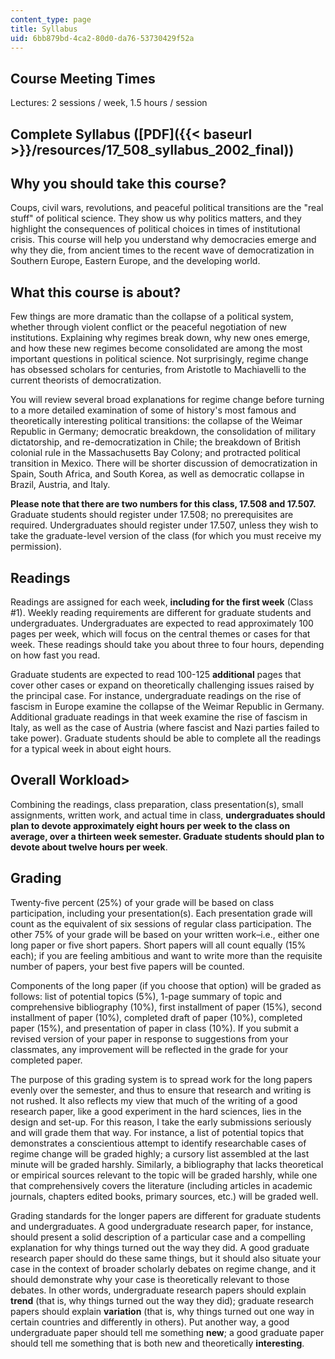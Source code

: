 ```yaml
---
content_type: page
title: Syllabus
uid: 6bb879bd-4ca2-80d0-da76-53730429f52a
---
```


Course Meeting Times
--------------------

Lectures: 2 sessions / week, 1.5 hours / session

Complete Syllabus ([PDF]({{< baseurl >}}/resources/17_508_syllabus_2002_final))
-------------------------------------------------------------------------------

Why you should take this course?
--------------------------------

Coups, civil wars, revolutions, and peaceful political transitions are the "real stuff" of political science. They show us why politics matters, and they highlight the consequences of political choices in times of institutional crisis. This course will help you understand why democracies emerge and why they die, from ancient times to the recent wave of democratization in Southern Europe, Eastern Europe, and the developing world.

What this course is about?
--------------------------

Few things are more dramatic than the collapse of a political system, whether through violent conflict or the peaceful negotiation of new institutions. Explaining why regimes break down, why new ones emerge, and how these new regimes become consolidated are among the most important questions in political science. Not surprisingly, regime change has obsessed scholars for centuries, from Aristotle to Machiavelli to the current theorists of democratization.

You will review several broad explanations for regime change before turning to a more detailed examination of some of history's most famous and theoretically interesting political transitions: the collapse of the Weimar Republic in Germany; democratic breakdown, the consolidation of military dictatorship, and re-democratization in Chile; the breakdown of British colonial rule in the Massachusetts Bay Colony; and protracted political transition in Mexico. There will be shorter discussion of democratization in Spain, South Africa, and South Korea, as well as democratic collapse in Brazil, Austria, and Italy.

**Please note that there are two numbers for this class, 17.508 and 17.507.** Graduate students should register under 17.508; no prerequisites are required. Undergraduates should register under 17.507, unless they wish to take the graduate-level version of the class (for which you must receive my permission).

Readings
--------

Readings are assigned for each week, **including for the first week** (Class #1). Weekly reading requirements are different for graduate students and undergraduates. Undergraduates are expected to read approximately 100 pages per week, which will focus on the central themes or cases for that week. These readings should take you about three to four hours, depending on how fast you read.

Graduate students are expected to read 100-125 **additional** pages that cover other cases or expand on theoretically challenging issues raised by the principal case. For instance, undergraduate readings on the rise of fascism in Europe examine the collapse of the Weimar Republic in Germany. Additional graduate readings in that week examine the rise of fascism in Italy, as well as the case of Austria (where fascist and Nazi parties failed to take power). Graduate students should be able to complete all the readings for a typical week in about eight hours.

Overall Workload>
-----------------

Combining the readings, class preparation, class presentation(s), small assignments, written work, and actual time in class, **undergraduates should plan to devote approximately eight hours per week to the class on average, over a thirteen week semester. Graduate students should plan to devote about twelve hours per week**.

Grading
-------

Twenty-five percent (25%) of your grade will be based on class participation, including your presentation(s). Each presentation grade will count as the equivalent of six sessions of regular class participation. The other 75% of your grade will be based on your written work–i.e., either one long paper or five short papers. Short papers will all count equally (15% each); if you are feeling ambitious and want to write more than the requisite number of papers, your best five papers will be counted.

Components of the long paper (if you choose that option) will be graded as follows: list of potential topics (5%), 1-page summary of topic and comprehensive bibliography (10%), first installment of paper (15%), second installment of paper (10%), completed draft of paper (10%), completed paper (15%), and presentation of paper in class (10%). If you submit a revised version of your paper in response to suggestions from your classmates, any improvement will be reflected in the grade for your completed paper.

The purpose of this grading system is to spread work for the long papers evenly over the semester, and thus to ensure that research and writing is not rushed. It also reflects my view that much of the writing of a good research paper, like a good experiment in the hard sciences, lies in the design and set-up. For this reason, I take the early submissions seriously and will grade them that way. For instance, a list of potential topics that demonstrates a conscientious attempt to identify researchable cases of regime change will be graded highly; a cursory list assembled at the last minute will be graded harshly. Similarly, a bibliography that lacks theoretical or empirical sources relevant to the topic will be graded harshly, while one that comprehensively covers the literature (including articles in academic journals, chapters edited books, primary sources, etc.) will be graded well.

Grading standards for the longer papers are different for graduate students and undergraduates. A good undergraduate research paper, for instance, should present a solid description of a particular case and a compelling explanation for why things turned out the way they did. A good graduate research paper should do these same things, but it should also situate your case in the context of broader scholarly debates on regime change, and it should demonstrate why your case is theoretically relevant to those debates. In other words, undergraduate research papers should explain **trend** (that is, why things turned out the way they did); graduate research papers should explain **variation** (that is, why things turned out one way in certain countries and differently in others). Put another way, a good undergraduate paper should tell me something **new**; a good graduate paper should tell me something that is both new and theoretically **interesting**.